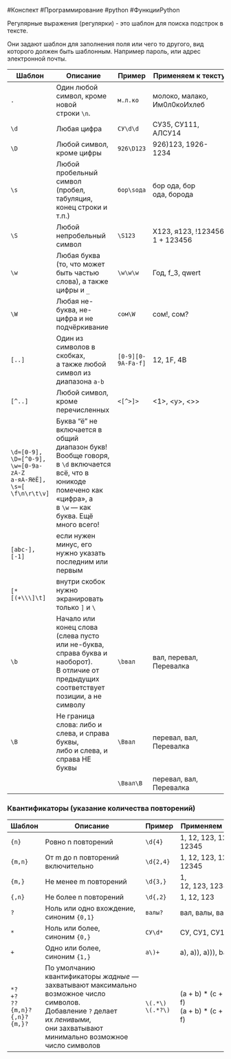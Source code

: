 #Конспект #Программирование #python #ФункцииPython 

Регулярные выражения (регулярки) - это шаблон для поиска подстрок в тексте.

Они задают шаблон для заполнения поля или чего то другого, вид которого должен быть шаблонным. Например пароль, или адрес электронной почты.

| Шаблон                                                                                       | Описание                                                                                                                                                             | Пример             | Применяем к тексту                |
| -------------------------------------------------------------------------------------------- | -------------------------------------------------------------------------------------------------------------------------------------------------------------------- | ------------------ | --------------------------------- |
| `.`                                                                                          | Один любой символ, кроме новой строки `\n`.                                                                                                                          | `м.л.ко`           | молоко, малако,  <br>Им0л0коИхлеб |
| `\d`                                                                                         | Любая цифра                                                                                                                                                          | `СУ\d\d`           | СУ35, СУ111, АЛСУ14               |
| `\D`                                                                                         | Любой символ, кроме цифры                                                                                                                                            | `926\D123`         | 926)123, 1926-1234                |
| `\s`                                                                                         | Любой пробельный символ (пробел, табуляция, конец строки и т.п.)                                                                                                     | `бор\sода`         | бор ода, бор  <br>ода, борода     |
| `\S`                                                                                         | Любой непробельный символ                                                                                                                                            | `\S123`            | X123, я123, !123456, 1 + 123456   |
| `\w`                                                                                         | Любая буква (то, что может быть частью слова), а также цифры и `_`                                                                                                   | `\w\w\w`           | Год, f_3, qwert                   |
| `\W`                                                                                         | Любая не-буква, не-цифра и не подчёркивание                                                                                                                          | `сом\W`            | сом!, сом?                        |
| `[..]`                                                                                       | Один из символов в скобках,  <br>а также любой символ из диапазона `a-b`                                                                                             | `[0-9][0-9A-Fa-f]` | 12, 1F, 4B                        |
| `[^..]`                                                                                      | Любой символ, кроме перечисленных                                                                                                                                    | `<[^>]>`           | <1>, <у>, <>>                     |
| `\d≈[0-9],`  <br>`\D≈[^0-9],`  <br>`\w≈[0-9a-zA-Z`  <br>`а-яА-ЯёЁ],`  <br>`\s≈[ \f\n\r\t\v]` | Буква “ё” не включается в общий диапазон букв!  <br>Вообще говоря, в `\d` включается всё, что в юникоде помечено как «цифра», а в `\w` — как буква. Ещё много всего! |                    |                                   |
| `[abc-], [-1]`                                                                               | если нужен минус, его нужно указать последним или первым                                                                                                             |                    |                                   |
| `[*[(+\\\]\t]`                                                                               | внутри скобок нужно экранировать только `]` и `\`                                                                                                                    |                    |                                   |
| `\b`                                                                                         | Начало или конец слова (слева пусто или не-буква, справа буква и наоборот).  <br>В отличие от предыдущих соответствует позиции, а не символу                         | `\bвал`            | вал, перевал, Перевалка           |
| `\B`                                                                                         | Не граница слова: либо и слева, и справа буквы,  <br>либо и слева, и справа НЕ буквы                                                                                 | `\Bвал`            | перевал, вал, Перевалка           |
|                                                                                              |                                                                                                                                                                      | `\Bвал\B`          | перевал, вал, Перевалка           |

  
  

### Квантификаторы (указание количества повторений)

|Шаблон|Описание|Пример|Применяем к тексту|
|---|---|---|---|
|`{n}`|Ровно n повторений|`\d{4}`|1, 12, 123, 1234, 12345|
|`{m,n}`|От m до n повторений включительно|`\d{2,4}`|1, 12, 123, 1234, 12345|
|`{m,}`|Не менее m повторений|`\d{3,}`|1, 12, 123, 1234, 12345|
|`{,n}`|Не более n повторений|`\d{,2}`|1, 12, 123|
|`?`|Ноль или одно вхождение, синоним `{0,1}`|`валы?`|вал, валы, валов|
|`*`|Ноль или более, синоним `{0,}`|`СУ\d*`|СУ, СУ1, СУ12, ...|
|`+`|Одно или более, синоним `{1,}`|`a\)+`|a), a)), a))), ba)])|
|`*?`  <br>`+?`  <br>`??`  <br>`{m,n}?`  <br>`{,n}?`  <br>`{m,}?`|По умолчанию квантификаторы _жадные_ —  <br>захватывают максимально возможное число символов.  <br>Добавление `?` делает их _ленивыми_,  <br>они захватывают минимально возможное число символов|`\(.*\)`  <br>`\(.*?\)`|(a + b) * (c + d) * (e + f)  <br>(a + b) * (c + d) * (e + f)|

